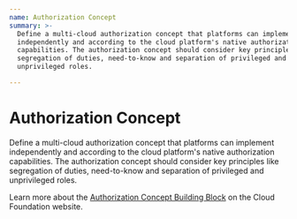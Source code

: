 ```yaml
---
name: Authorization Concept
summary: >-
  Define a multi-cloud authorization concept that platforms can implement
  independently and according to the cloud platform's native authorization
  capabilities. The authorization concept should consider key principles like
  segregation of duties, need-to-know and separation of privileged and
  unprivileged roles.

---
```


# Authorization Concept

Define a multi-cloud authorization concept that platforms can implement independently and according to the cloud platform's native authorization capabilities. The authorization concept should consider key principles like segregation of duties, need-to-know and separation of privileged and unprivileged roles.

Learn more about the [Authorization Concept Building Block](https://cloudfoundation.meshcloud.io/maturity-model/iam/authorization-concept.html) on the Cloud Foundation website.
